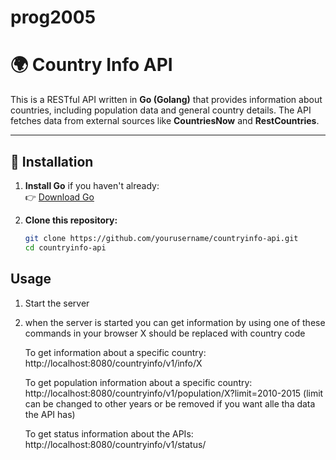 ﻿# prog2005
# 🌍 Country Info API

This is a RESTful API written in **Go (Golang)** that provides information about countries, including population data and general country details. The API fetches data from external sources like **CountriesNow** and **RestCountries**.

---

## 🚀 Installation

1. **Install Go** if you haven't already:  
   👉 [Download Go](https://golang.org/dl/)

2. **Clone this repository:**
   ```sh
   git clone https://github.com/yourusername/countryinfo-api.git
   cd countryinfo-api


## Usage
1. Start the server
2. when the server is started you can get information by using one of these commands in your browser
   X should be replaced with country code
   
   To get information about a specific country:
   http://localhost:8080/countryinfo/v1/info/X

   To get population information about a specific country:
   http://localhost:8080/countryinfo/v1/population/X?limit=2010-2015
   (limit can be changed to other years or be removed if you want alle tha data the API has)

   To get status information about the APIs:
   http://localhost:8080/countryinfo/v1/status/
